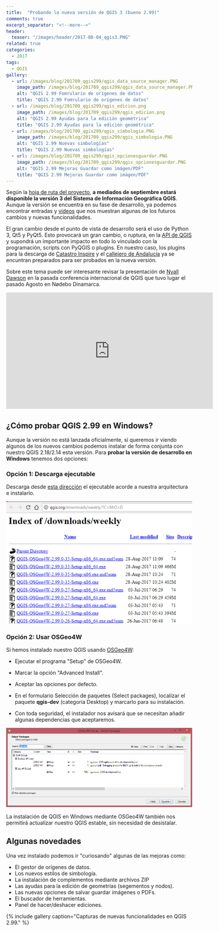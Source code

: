 ```yaml
---
title:  "Probando la nueva versión de QGIS 3 (bueno 2.99)"
comments: true
excerpt_separator: "<!--more-->"
header:
  teaser: "/images/header/2017-08-04_qgis3.PNG"
related: true
categories: 
  - 2017
tags:
  - QGIS
gallery:
  - url: /images/blog/201709_qgis299/qgis_data_source_manager.PNG
    image_path: /images/blog/201709_qgis299/qgis_data_source_manager.PNG
    alt: "QGIS 2.99 Fomrulario de orígenes de datos"
    title: "QGIS 2.99 Fomrulario de orígenes de datos"
  - url: /images/blog/201709_qgis299/qgis_edicion.png
    image_path: /images/blog/201709_qgis299/qgis_edicion.png
    alt: "QGIS 2.99 Ayudas para la edición geométrica"
    title: "QGIS 2.99 Ayudas para la edición geométrica"
  - url: /images/blog/201709_qgis299/qgis_simbologia.PNG
    image_path: /images/blog/201709_qgis299/qgis_simbologia.PNG
    alt: "QGIS 2.99 Nuevas simbologías"
    title: "QGIS 2.99 Nuevas simbologías"
  - url: /images/blog/201709_qgis299/qgis_opcionesguardar.PNG  
    image_path: /images/blog/201709_qgis299/qgis_opcionesguardar.PNG
    alt: "QGIS 2.99 Mejoras Guardar como imágen/PDF"
    title: "QGIS 2.99 Mejoras Guardar como imágen/PDF"   
---
```


Según la [hoja de ruta del proyecto](https://www.qgis.org/es/site/getinvolved/development/roadmap.html "QGIS roadmap"), **a mediados de septiembre estará disponible la versión 3 del Sistema de Información Geográfica QGIS**. Aunque la versión se encuentra en su fase de desarrollo, ya podemos encontrar  entradas y  [videos](https://www.youtube.com/results?search_query=qgis+3) que nos muestran algunas de los futuros cambios y nuevas funcionalidades. 

El gran cambio desde el punto de vista de desarrollo será el uso de Python 3, Qt5 y PyQt5.  Esto provocará un gran cambio, o ruptura, en la [API de QGIS](http://doc.qgis.org/api/api_break.html "API Break") y  supondrá un importante impacto en todo lo vinculado con la programación,  scripts con PyQGIS o plugins. En nuestro caso, los plugins para la descarga de [Catastro Inspire](http://www.sigdeletras.com/2017/blog/plugin-de-qgis-para-descarga-de-datos-catastrales-inspire/ "Spanish Inspire Catastral Downloader. Plugin de QGIS para descarga de datos catastrales INSPIRE") y el [callejero de Andalucía](http://www.sigdeletras.com/2017/blog/cdau-downloader-plugin-de-qgis-para-la-descarga-del-callejero-de-andalucia/ "CDAU Downloader. Plugin de QGIS para la descarga del Callejero de Andalucía") ya se encuntran preparados para ser probados en la nueva versión. 

Sobre este tema puede ser interesante revisar la presentación de [Nyall Dawson](http://nyalldawson.net/) en la pasada conferencia internacional de QGIS que tuvo lugar el pasado Agosto en Nødebo Dinamarca. 

<iframe width="560" height="315" src="https://www.youtube.com/embed/TcZd1Y_ISi4" frameborder="0" allowfullscreen></iframe>

## ¿Cómo probar QGIS 2.99 en Windows?

Aunque la versión no está lanzada oficialmente, si queremos ir viendo algunos de los nuevos cambios podemos instalar de forma conjunta con nuestro QGIS 2.18/2.14 esta versión. Para **probar la versión de desarrollo en Windows** tenemos dos opciones:

### Opción 1: Descarga ejecutable

Descarga desde [esta dirección](http://qgis.org/downloads/weekly/?C=M;O=D) el ejecutable acorde a nuestra arquitectura e instalarlo. 

![Repositorio de descarga](/images/blog/201709_qgis299/descarga_ejecutable.PNG)

### Opción 2: Usar OSGeo4W

Si hemos instalado nuestro QGIS usando [OSGeo4W](https://qgismx.wordpress.com/2016/10/10/instalacion-avanzada-de-qgis-con-osgeo4w/ "Instalación Avanzada de QGIS con OSGeo4W"):

- Ejecutar el programa "Setup" de OSGeo4W.

- Marcar la opción "Advanced Install".

- Aceptar las opciones por defecto.

- En el formulario Selección de paquetes (Select packages), localizar el paquete **qgis-dev** (categoría Desktop) y marcarlo para su instalación.

- Con toda seguridad, el instalador nos avisará que se necesitan añadir algunas dependencias que aceptaremos.

![Búsqueda de qgis-dev](/images/blog/201709_qgis299/paquetes.PNG)

La instalación de QGIS en Windows mediante OSGeo4W también nos permitirá actualizar nuestro QGIS estable, sin necesidad de desistalar.

## Algunas novedades

Una vez instalado podemos ir "curiosando" algunas de las mejoras como:

- El gestor de orígenes de datos.
- Los nuevos estilos de simbología.
- La instalación de complementos mediante archivos ZIP
- Las ayudas para la edición de geometrías (segementos y nodos).
- Las nuevas opciones de salvar guardar imágenes o PDFs.
- El buscador de herramientas.
- Panel de hacer/deshacer ediciones.

{% include gallery caption="Capturas de nuevas funcionalidades en QGIS 2.99." %}

